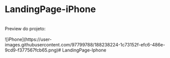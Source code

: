 # LandingPage-iPhone
<br>
Preview do projeto:
<br>
<br>
![iPhone](https://user-images.githubusercontent.com/97799788/188238224-1c73152f-efc6-486e-9cd9-f377567fcb65.png)#   L a n d i n g P a g e - I p h o n e  
 